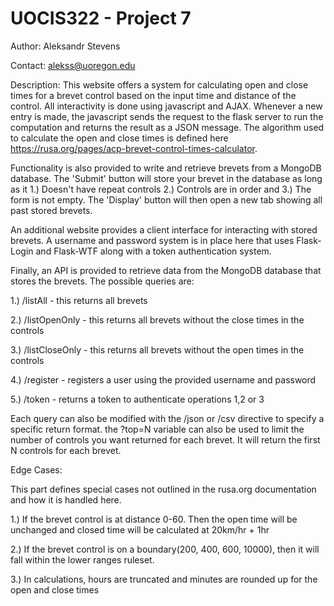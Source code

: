 # UOCIS322 - Project 7 #

Author: Aleksandr Stevens

Contact: alekss@uoregon.edu

Description:
This website offers a system for calculating open and close times for a brevet control based on the input time and distance of the control. 
All interactivity is done using javascript and AJAX. Whenever a new entry is made, the javascript sends the request to the flask server
to run the computation and returns the result as a JSON message. The algorithm used to calculate the open and close times is defined
here https://rusa.org/pages/acp-brevet-control-times-calculator.

Functionality is also provided to write and retrieve brevets from a MongoDB database. The 'Submit' button will store your brevet in the database as long as it 1.) Doesn't have repeat controls 2.) Controls are in order and 3.) The form is not empty. The 'Display' button will then open a new tab showing all past stored brevets.

An additional website provides a client interface for interacting with stored brevets. A username and password system is in place here that uses Flask-Login and Flask-WTF along with a token authentication system.

Finally, an API is provided to retrieve data from the MongoDB database that stores the brevets. The possible queries are:

1.) /listAll - this returns all brevets

2.) /listOpenOnly - this returns all brevets without the close times in the controls

3.) /listCloseOnly - this returns all brevets without the open times in the controls

4.) /register - registers a user using the provided username and password

5.) /token - returns a token to authenticate operations 1,2 or 3

Each query can also be modified with the /json or /csv directive to specify a specific return format. the ?top=N variable can also be used to limit the number of controls you want returned for each brevet. It will return the first N controls for each brevet.

Edge Cases:

This part defines special cases not outlined in the rusa.org documentation and how it is handled here.

1.) If the brevet control is at distance 0-60. Then the open time will be unchanged and closed time will be calculated at 20km/hr + 1hr 

2.) If the brevet control is on a boundary(200, 400, 600, 10000), then it will fall within the lower ranges ruleset.

3.) In calculations, hours are truncated and minutes are rounded up for the open and close times 

